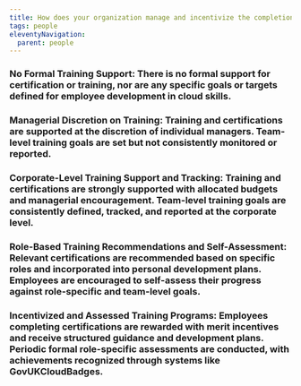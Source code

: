 ```yaml
---
title: How does your organization manage and incentivize the completion of cloud-related training and certification goals?
tags: people
eleventyNavigation:
  parent: people
---
```


### **No Formal Training Support:** There is no formal support for certification or training, nor are any specific goals or targets defined for employee development in cloud skills.

### **Managerial Discretion on Training:** Training and certifications are supported at the discretion of individual managers. Team-level training goals are set but not consistently monitored or reported.

### **Corporate-Level Training Support and Tracking:** Training and certifications are strongly supported with allocated budgets and managerial encouragement. Team-level training goals are consistently defined, tracked, and reported at the corporate level.

### **Role-Based Training Recommendations and Self-Assessment:** Relevant certifications are recommended based on specific roles and incorporated into personal development plans. Employees are encouraged to self-assess their progress against role-specific and team-level goals.

### **Incentivized and Assessed Training Programs:** Employees completing certifications are rewarded with merit incentives and receive structured guidance and development plans. Periodic formal role-specific assessments are conducted, with achievements recognized through systems like GovUKCloudBadges.
